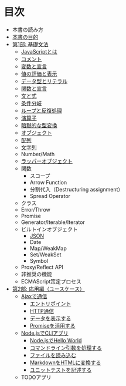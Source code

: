 # 目次

- 本書の読み方
- [本書の目的](intro/goal/README.md)
- [第1部: 基礎文法](basic/README.md)
    - [JavaScriptとは](basic/introduction/README.md)
    - [コメント](basic/comments/README.md)
    - [変数と宣言](basic/variables/README.md)
    - [値の評価と表示](basic/read-eval-print/README.md)
    - [データ型とリテラル](basic/data-type/README.md)
    - [関数と宣言](basic/function-method/README.md)
    - [文と式](basic/statement-expression/README.md)
    - [条件分岐](basic/condition/README.md)
    - [ループと反復処理](basic/loop/README.md)
    - [演算子](basic/operator/README.md)
    - [暗黙的な型変換](basic/implicit-coercion/README.md)
    - [オブジェクト](./basic/object/README.md)
    - [配列](./basic/array/README.md)
    - [文字列](./basic/string/README.md)
    - Number/Math
    - [ラッパーオブジェクト](./basic/wrapper-object/README.md)
    - 関数
        - スコープ
        - Arrow Function
        - 分割代入（Destructuring assignment）
        - Spread Operator
    - クラス
    - Error/Throw
    - Promise
    - Generator/Iterable/Iterator
    - ビルトインオブジェクト
        - [JSON](./basic/json/README.md)
        - Date
        - Map/WeakMap
        - Set/WeakSet
        - Symbol
    - Proxy/Reflect API
    - 非推奨の機能
    - ECMAScript策定プロセス
- [第2部: 応用編（ユースケース）](use-case/README.md)
    - [Ajaxで通信](use-case/ajaxapp/README.md)
      - [エントリポイント](use-case/ajaxapp/entrypoint/README.md)
      - [HTTP通信](use-case/ajaxapp/xhr/README.md)
      - [データを表示する](use-case/ajaxapp/display/README.md)
      - [Promiseを活用する](use-case/ajaxapp/promise/README.md)
    - [Node.jsでCLIアプリ](use-case/nodecli/README.md)
      - [Node.jsでHello World](use-case/nodecli/helloworld/README.md)
      - [コマンドライン引数を処理する](use-case/nodecli/argument-parse/README.md)
      - [ファイルを読み込む](use-case/nodecli/read-file/README.md)
      - [MarkdownをHTMLに変換する](use-case/nodecli/md-to-html/README.md)
      - [ユニットテストを記述する](use-case/nodecli/refactor-and-unittest/README.md)
    - TODOアプリ
